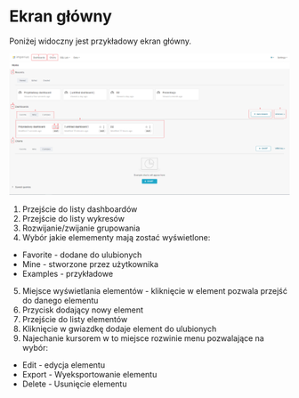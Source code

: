 # Ekran główny

Poniżej widoczny jest przykładowy ekran główny.

![Widok ekranu głównego](../images/time-dashboard1.PNG)

1. Przejście do listy dashboardów
2. Przejście do listy wykresów
3. Rozwijanie/zwijanie grupowania
4. Wybór jakie elemementy mają zostać wyświetlone:
* Favorite - dodane do ulubionych
* Mine - stworzone przez użytkownika
* Examples - przykładowe
5. Miejsce wyświetlania elementów - kliknięcie w element pozwala przejść do danego elementu
6. Przycisk dodający nowy element
7. Przejście do listy elementów
8. Kliknięcie w gwiazdkę dodaje element do ulubionych
9. Najechanie kursorem w to miejsce rozwinie menu pozwalające na wybór: 
* Edit - edycja elementu
* Export - Wyeksportowanie elementu
* Delete - Usunięcie elementu 